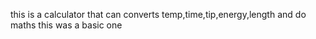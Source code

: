 this is a calculator that can converts temp,time,tip,energy,length and do maths
this was a basic one
